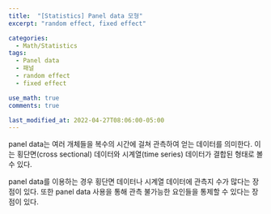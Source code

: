 ```yaml
---
title:  "[Statistics] Panel data 모형"
excerpt: "random effect, fixed effect"

categories:
  - Math/Statistics
tags:
  - Panel data
  - 패널
  - random effect
  - fixed effect

use_math: true
comments: true

last_modified_at: 2022-04-27T08:06:00-05:00
---
```


panel data는 여러 개체들을 복수의 시간에 걸쳐 관측하여 얻는 데이터를 의미한다. 이는 횡단면(cross sectional) 데이터와 시계열(time series) 데이터가 결합된 형태로 볼 수 있다. 

panel data를 이용하는 경우 횡단면 데이터나 시계열 데이터에 관측지 수가 많다는 장점이 있다. 또한 panel data 사용을 통해 관측 불가능한 요인들을 통제할 수 있다는 장점이 있다. 
